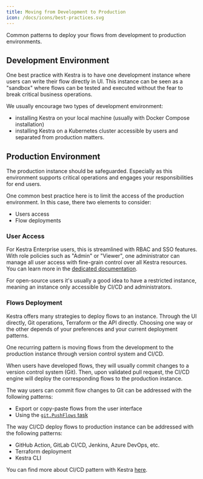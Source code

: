 ```yaml
---
title: Moving from Development to Production
icon: /docs/icons/best-practices.svg
---
```


Common patterns to deploy your flows from development to production environments.


## Development Environment

One best practice with Kestra is to have one development instance where users can write their flow directly in UI. This instance can be seen as a "sandbox" where flows can be tested and executed without the fear to break critical business operations.

We usually encourage two types of development environment:
- installing Kestra on your local machine (usually with Docker Compose installation)
- installing Kestra on a Kubernetes cluster accessible by users and separated from production matters.


## Production Environment

The production instance should be safeguarded. Especially as this environment supports critical operations and engages your responsibilities for end users.

One common best practice here is to limit the access of the production environment. In this case, there two elements to consider:
- Users access
- Flow deployments


### User Access

For Kestra Enterprise users, this is streamlined with RBAC and SSO features. With role policies such as "Admin" or "Viewer", one administrator can manage all user access with fine-grain control over all Kestra resources. You can learn more in the [dedicated documentation](../06.enterprise/index.md).

For open-source users it's usually a good idea to have a restricted instance, meaning an instance only accessible by CI/CD and administrators.


### Flows Deployment

Kestra offers many strategies to deploy flows to an instance. Through the UI directly, Git operations, Terraform or the API directly.
Choosing one way or the other depends of your preferences and your current deployment patterns.

One recurring pattern is moving flows from the development to the production instance through version control system and CI/CD.

When users have developed flows, they will usually commit changes to a version control system (Git). Then, upon validated pull request, the CI/CD engine will deploy the corresponding flows to the production instance.

The way users can commit flow changes to Git can be addressed with the following patterns:
- Export or copy-paste flows from the user interface
- Using the [`git.PushFlows` task](https://kestra.io/plugins/plugin-git/tasks/io.kestra.plugin.git.pushflows)

The way CI/CD deploy flows to production instance can be addressed with the following patterns:
- GitHub Action, GitLab CI/CD, Jenkins, Azure DevOps, etc.
- Terraform deployment
- Kestra CLI

You can find more about CI/CD pattern with Kestra [here](../08.developer-guide/cicd/index.md).